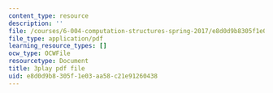 ```yaml
---
content_type: resource
description: ''
file: /courses/6-004-computation-structures-spring-2017/e8d0d9b8305f1e03aa58c21e91260438_6XV3uLfKzog.pdf
file_type: application/pdf
learning_resource_types: []
ocw_type: OCWFile
resourcetype: Document
title: 3play pdf file
uid: e8d0d9b8-305f-1e03-aa58-c21e91260438
---
```

